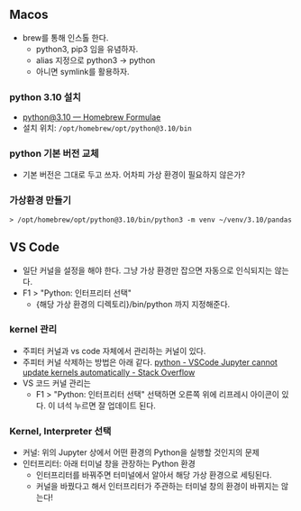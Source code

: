 ## Macos 

- brew를 통해 인스톨 한다. 
	- python3, pip3 임을 유념하자.
	- alias 지정으로 python3 -> python  
	- 아니면 symlink를 활용하자. 

### python 3.10 설치 
- [python@3.10 — Homebrew Formulae](https://formulae.brew.sh/formula/python@3.10)
- 설치 위치: `/opt/homebrew/opt/python@3.10/bin`

### python 기본 버전 교체 
- 기본 버전은 그대로 두고 쓰자. 어차피 가상 환경이 필요하지 않은가? 

### 가상환경 만들기 
```
> /opt/homebrew/opt/python@3.10/bin/python3 -m venv ~/venv/3.10/pandas
```

## VS Code 
- 일단 커널을 설정을 해야 한다. 그냥 가상 환경만 잡으면 자동으로 인식되지는 않는다. 
- F1 > "Python: 인터프리터 선택"
	- {해당 가상 환경의 디렉토리}/bin/python 까지 지정해준다. 

### kernel 관리 
- 주피터 커널과 vs code  자체에서 관리하는 커널이 있다. 
- 주피터 커널 삭제하는 방법은 아래 같다. 
[python - VSCode Jupyter cannot update kernels automatically - Stack Overflow](https://stackoverflow.com/questions/65858621/vscode-jupyter-cannot-update-kernels-automatically)
- VS 코드 커널 관리는 
	- F1 >  "Python: 인터프리터 선택" 선택하면 오른쪽 위에 리프레시 아이콘이 있다. 이 녀석 누르면 잘 업데이트 된다. 

### Kernel, Interpreter 선택 
- 커널: 위의 Jupyter 상에서 어떤 환경의 Python을 실행할 것인지의 문제 
- 인터프리터: 아래 터미널 창을 관장하는 Python 환경 
	- 인터프리터를 바꿔주면 터미널에서 알아서 해당 가상 환경으로 세팅된다. 
	- 커널을 바꿨다고 해서 인터프리터가 주관하는 터미널 창의 환경이 바뀌지는 않는다! 

